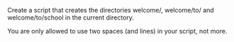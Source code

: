 Create a script that creates the directories welcome/, welcome/to/ and welcome/to/school in the current directory.

You are only allowed to use two spaces (and lines) in your script, not more.